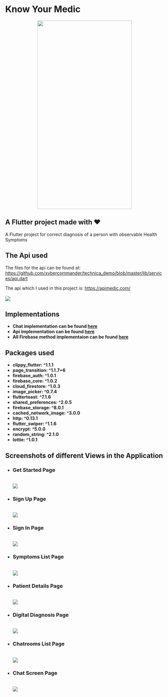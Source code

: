 # Know Your Medic

<p align="center">
  <img width="300" height="600" src="https://i.imgur.com/2C01HLM.png">
</p>

## A Flutter project made with ❤️

A Flutter project for correct diagnosis of a person with observable Health Symptoms

## The Api used
The files for the api can be found at: <br>
https://github.com/xybercommander/technica_demo/blob/master/lib/services/api.dart

The api which I used in this project is: https://apimedic.com/ <br><br>
<img src="https://i.imgur.com/1i5yMeF.png">

## Implementations
<ul>
  <li><strong>Chat implementation can be found <a href="https://github.com/xybercommander/technica_demo/tree/master/lib/views/Chat">here</a><strong></li>
  <li><strong>Api implementation can be found <a href="https://github.com/xybercommander/technica_demo/blob/master/lib/services/api.dart">here</a><strong></li>
  <li><strong>All Firebase method implementaion can be found <a href="https://github.com/xybercommander/technica_demo/blob/master/lib/services/database.dart">here</a><strong>
</ul>

## Packages used
<ul>
  <li>clippy_flutter: ^1.1.1</li>
  <li>page_transition: ^1.1.7+6</li>
  <li>firebase_auth: ^1.0.1</li>
  <li>firebase_core: ^1.0.2</li>
  <li>cloud_firestore: ^1.0.3</li>
  <li>image_picker: ^0.7.4</li>
  <li>fluttertoast: ^7.1.6</li>
  <li>shared_preferences: ^2.0.5</li>
  <li>firebase_storage: ^8.0.1</li>
  <li>cached_network_image: ^3.0.0</li>
  <li>http: ^0.13.1</li>
  <li>flutter_swiper: ^1.1.6</li>
  <li>encrypt: ^5.0.0</li>
  <li>random_string: ^2.1.0</li>
  <li>lottie: ^1.0.1 </li>
</ul>

## Screenshots of different Views in the Application
<ul>
  <li><h3>Get Started Page</h3><br><img src="https://i.imgur.com/2C01HLM.png"></li>
  <li><h3>Sign Up Page</h3><br><img src="https://i.imgur.com/7yNAMdy.png"></li>
  <li><h3>Sign In Page</h3><br><img src="https://i.imgur.com/mhOh4jK.png"></li>
  <li><h3>Symptoms List Page</h3><br><img src="https://i.imgur.com/otRh7w8.png"></li>
  <li><h3>Patient Details Page</h3><br><img src="https://i.imgur.com/L6SdKF7.png"></li>
  <li><h3>Digital Diagnosis Page</h3><br><img src="https://i.imgur.com/5TEP3Dt.png"></li>
  <li><h3>Chatrooms List Page</h3><br><img src="https://i.imgur.com/BUgmjIg.png"></li>
  <li><h3>Chat Screen Page</h3><br><img src="https://i.imgur.com/jw1Nkcl.png"></li>
</ul>
